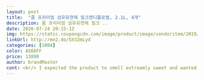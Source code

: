 ```yaml
---
layout: post 
title:  "줌 프리미엄 섬유유연제 밀크캔디플로럴, 2.1L, 4개" 
description: 줌 프리미엄 섬유유연제 밀크 ..
date: 2020-07-24 20:15:12 
img: https://static.coupangcdn.com/image/product/image/vendoritem/2019/04/19/4397066748/bd69f4f3-f07c-4af8-990a-2fa9cee5e2a3.jpg 
linkUrl: http://me2.do/5X32mLyd 
categories: [1004] 
color: A566FF 
price: 13890 
author: brandMaster 
cont: <br/> I expected the product to smell extreamly sweet and wanted the product that will have some sweet candy or flower smell so i dont have to use spray often.<br/> the product does not have strong scent its bit light.<br/> clothes with laces feel the same but other clothes and bed sheet feels little bit softer but its not like OH EMMM GEEE I wanna rub my face on it soft.<br/><br/>건조후에는 향이 진심 은은하게 나서 향 진하게 안나는거 좋아하는 분은 맘에 드실것같아요<br/>냄새는 자극적이지않고 무난한편이에요!<br/>닫혀있는 마개가 더무 꽉닫혀있어서 고무장갑으로 겨우 열였습니다 ㅠㅠㅠ<br/>밀크 캔디 플로럴 향이라 기대를 만이했네요... <br/> 기대가 너무 컷는지 생각보다 달달한 냄새가 안나서 당황했어요.<br/> 레이스 달린 옷들은 잘모겟는대 다른 옷들은 좀 보들보들 느낌 나네용 막 우와! 이런건 아니네용.<br/> 막 입을때 향이 나고 그러지는 안아요<br/>빨래를 하고 나서 향과 마르고 나서 향이 나름 잘 남아있는편이에요!<br/>색은 물탄 우유색이고 제형은 사진과 같이 물같아요<br/>어어엄청 좋은 향인지는 모르겠어요<br/>엄청 쎈 섬유유연제에 비해선 향이 약하다 느끼실수있지만<br/>은은한 꽃향 좋아하시면 진짜 적극추천이에요!<br/>은은한 향이 좋아요<br/>이걸루 빨래하고나면 집안가득 좋은 향이 남아서 좋아요!<br/>전 너무자극적인건 머리가 아파서<br/>크기는 에코백안에 쏙 들어갈만한 크기에요!<br/>향은 세탁기에서 막 꺼냈을때는 미친듯이나는데<br/> 
---
```

 